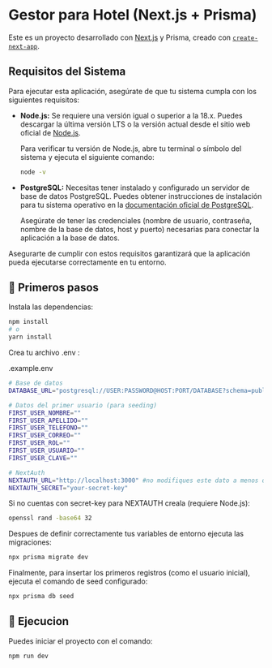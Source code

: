 # Gestor para Hotel (Next.js + Prisma)

Este es un proyecto desarrollado con [Next.js](https://nextjs.org) y Prisma, creado con [`create-next-app`](https://github.com/vercel/next.js/tree/canary/packages/create-next-app).
## Requisitos del Sistema

Para ejecutar esta aplicación, asegúrate de que tu sistema cumpla con los siguientes requisitos:

* **Node.js:** Se requiere una versión igual o superior a la 18.x. Puedes descargar la última versión LTS o la versión actual desde el sitio web oficial de [Node.js](https://nodejs.org/).

    Para verificar tu versión de Node.js, abre tu terminal o símbolo del sistema y ejecuta el siguiente comando:

    ```bash
    node -v
    ```

* **PostgreSQL:** Necesitas tener instalado y configurado un servidor de base de datos PostgreSQL. Puedes obtener instrucciones de instalación para tu sistema operativo en la [documentación oficial de PostgreSQL](https://www.postgresql.org/download/).

    Asegúrate de tener las credenciales (nombre de usuario, contraseña, nombre de la base de datos, host y puerto) necesarias para conectar la aplicación a la base de datos.



Asegurarte de cumplir con estos requisitos garantizará que la aplicación pueda ejecutarse correctamente en tu entorno.

## 🚀 Primeros pasos

Instala las dependencias:

```bash
npm install
# o
yarn install
```

Crea tu archivo .env :

.example.env
```bash
# Base de datos
DATABASE_URL="postgresql://USER:PASSWORD@HOST:PORT/DATABASE?schema=public"

# Datos del primer usuario (para seeding)
FIRST_USER_NOMBRE=""
FIRST_USER_APELLIDO=""
FIRST_USER_TELEFONO=""
FIRST_USER_CORREO=""
FIRST_USER_ROL=""
FIRST_USER_USUARIO=""
FIRST_USER_CLAVE=""

# NextAuth
NEXTAUTH_URL="http://localhost:3000" #no modifiques este dato a menos que lo requieras
NEXTAUTH_SECRET="your-secret-key"
```

Si no cuentas con secret-key para NEXTAUTH creala (requiere Node.js):
```bash
openssl rand -base64 32
```
Despues de definir correctamente tus variables de entorno ejecuta las migraciones:
```bash
npx prisma migrate dev
```
Finalmente, para insertar los primeros registros (como el usuario inicial), ejecuta el comando de seed configurado:

```bash
npx prisma db seed
```

## 🚀 Ejecucion
Puedes iniciar el proyecto con el comando:

```bash
npm run dev
```

